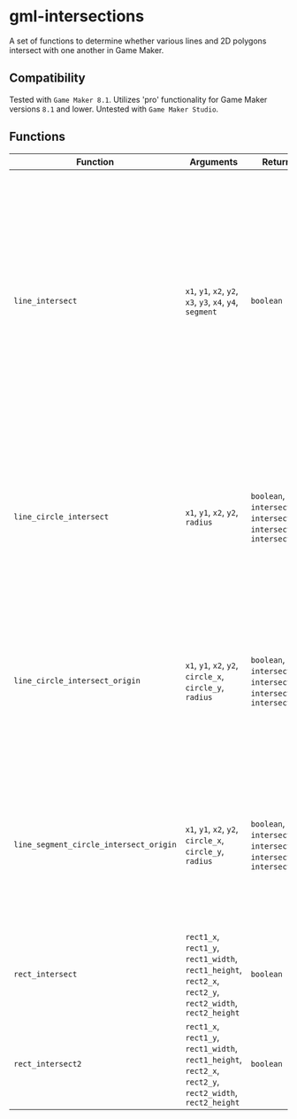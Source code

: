 # gml-intersections
A set of functions to determine whether various lines and 2D polygons intersect with one another in Game Maker.

## Compatibility
Tested with `Game Maker 8.1`. Utilizes 'pro' functionality for Game Maker versions `8.1` and lower. Untested with `Game Maker Studio`.

## Functions

| Function | Arguments | Returns | Description |
| - | - | - | - |
| `line_intersect` | `x1`, `y1`, `x2`, `y2`, `x3`, `y3`, `x4`, `y4`, `segment` | `boolean` | Returns whether two lines intersect with one another. `x1,y1,x2,y2` denote the coordinates of line 1. `x3,y3,x4,y4` denote the coordinates of line 2. `segment` denotes whether two lines are line segments (`true`) or infinitely long lines (`false`). |
| `line_circle_intersect` | `x1`, `y1`, `x2`, `y2`, `radius` | `boolean`, `intersect1_x`, `intersect1_y`, `intersect2_x`, `intersect2_y` | Returns whether or not a given line intersects with a circle with an origin of (0, 0). If an intersection is detected, will also return the points of intersection. |
| `line_circle_intersect_origin` | `x1`, `y1`, `x2`, `y2`, `circle_x`, `circle_y`, `radius` | `boolean`, `intersect1_x`, `intersect1_y`, `intersect2_x`, `intersect2_y` | Returns whether or not a given line intersects with a circle with a given origin. If an intersection is detected, will also return the points of intersection. |
| `line_segment_circle_intersect_origin` | `x1`, `y1`, `x2`, `y2`, `circle_x`, `circle_y`, `radius` | `boolean`, `intersect1_x`, `intersect1_y`, `intersect2_x`, `intersect2_y` | Returns whether or not a given line segment intersects with a circle with a given origin. If an intersection is detected, will also return the points of intersection. |
| `rect_intersect` | `rect1_x`, `rect1_y`, `rect1_width`, `rect1_height`, `rect2_x`, `rect2_y`, `rect2_width`, `rect2_height` | `boolean` | Returns whether two given rectangles overlap with one another or not. |
| `rect_intersect2` | `rect1_x`, `rect1_y`, `rect1_width`, `rect1_height`, `rect2_x`, `rect2_y`, `rect2_width`, `rect2_height` | `boolean` | Returns whether two given rectangles overlap with one another or not. |
